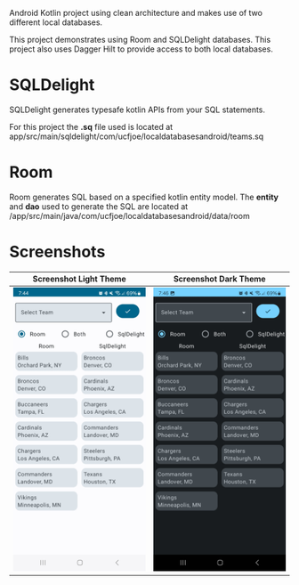 Android Kotlin project using clean architecture and makes use of two different local databases.

This project demonstrates using Room and SQLDelight databases. This project also uses Dagger Hilt to provide access to both local databases. 

# SQLDelight
SQLDelight generates typesafe kotlin APIs from your SQL statements.

For this project the **.sq** file used is located at app/src/main/sqldelight/com/ucfjoe/localdatabasesandroid/teams.sq

# Room
Room generates SQL based on a specified kotlin entity model.
The **entity** and **dao** used to generate the SQL are located at /app/src/main/java/com/ucfjoe/localdatabasesandroid/data/room


# Screenshots

| Screenshot Light Theme | Screenshot Dark Theme |
|------------------------|-----------------------|
 |![Screenshot Light](screenshots/Screenshot_Local_Databases_Light.jpg)|![Screenshot Dark](screenshots/Screenshot_Local_Databases_Dark.jpg)|

